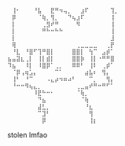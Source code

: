 ```
⠀⢸⠂⠀⠀⠀⠘⣧⠀⠀⣟⠛⠲⢤⡀⠀⠀⣰⠏⠀⠀⠀⠀⠀⢹⡀
⠀⡿⠀⠀⠀⠀⠀⠈⢷⡀⢻⡀⠀⠀⠙⢦⣰⠏⠀⠀⠀⠀⠀⠀⢸⠀
⠀⡇⠀⠀⠀⠀⠀⠀⢀⣻⠞⠛⠀⠀⠀⠀⠻⠀⠀⠀⠀⠀⠀⠀⢸⠀
⠀⡇⠀⠀⠀⠀⠀⠀⠛⠓⠒⠓⠓⠀⠀⠀⠀⠀⠀⠀⠀⠀⠀⠀⢸⠀
⠀⡇⠀⠀⠀⠀⠀⠀⠀⠀⠀⠀⠀⠀⠀⠀⠀⠀⠀⠀⠀⠀⠀⠀⣸⠀
⠀⢿⠀⠀⠀⠀⠀⠀⠀⠀⠀⠀⠀⠀⠀⠀⢀⣀⣀⣀⣀⠀⠀⢀⡟⠀
⠀⠘⣇⠀⠘⣿⠋⢹⠛⣿⡇⠀⠀⠀⠀⣿⣿⡇⠀⢳⠉⠀⣠⡾⠁⠀
⣦⣤⣽⣆⢀⡇⠀⢸⡇⣾⡇⠀⠀⠀⠀⣿⣿⡷⠀⢸⡇⠐⠛⠛⣿⠀
⠹⣦⠀⠀⠸⡇⠀⠸⣿⡿⠁⢀⡀⠀⠀⠿⠿⠃⠀⢸⠇⠀⢀⡾⠁⠀
⠀⠈⡿⢠⢶⣡⡄⠀⠀⠀⠀⠉⠁⠀⠀⠀⠀⠀⣴⣧⠆⠀⢻⡄⠀⠀
⠀⢸⠃⠀⠘⠉⠀⠀⠀⠠⣄⡴⠲⠶⠴⠃⠀⠀⠀⠉⡀⠀⠀⢻⡄⠀
⠀⠘⠒⠒⠻⢦⣄⡀⠀⠀⠀⠀⠀⠀⠀⠀⢀⣀⣤⠞⠛⠒⠛⠋⠁⠀
⠀⠀⠀⠀⠀⠀⠸⣟⠓⠒⠂⠀⠀⠀⠀⠀⠈⢷⡀⠀⠀⠀⠀⠀⠀⠀
⠀⠀⠀⠀⠀⠀⠀⠙⣦⠀⠀⠀⠀⠀⠀⠀⠀⠈⢷⠀⠀⠀⠀⠀⠀⠀
⠀⠀⠀⠀⠀⠀⠀⣼⣃⡀⠀⠀⠀⠀⠀⠀⠀⠀⠘⣆⠀⠀⠀⠀⠀⠀
⠀⠀⠀⠀⠀⠀⠀⠉⣹⠃⠀⠀⠀⠀⠀⠀⠀⠀⠀⢻⠀⠀⠀⠀⠀⠀
⠀⠀⠀⠀⠀⠀⠀⠀⡿⠀⠀⠀⠀⠀⠀⠀⠀⠀⠀⢸⡆⠀⠀⠀⠀⠀
```


stolen lmfao

<!---
What the fuck did you just fucking say about me, you little bitch? I'll have you know I graduated top of my class in the Navy Seals, and I've been involved in numerous secret raids on Al-Quaeda, and I have over 300 confirmed kills. I am trained in gorilla warfare and I'm the top sniper in the entire US armed forces. You are nothing to me but just another target. I will wipe you the fuck out with precision the likes of which has never been seen before on this Earth, mark my fucking words. You think you can get away with saying that shit to me over the Internet? Think again, fucker. As we speak I am contacting my secret network of spies across the USA and your IP is being traced right now so you better prepare for the storm, maggot. The storm that wipes out the pathetic little thing you call your life. You're fucking dead, kid. I can be anywhere, anytime, and I can kill you in over seven hundred ways, and that's just with my bare hands. Not only am I extensively trained in unarmed combat, but I have access to the entire arsenal of the United States Marine Corps and I will use it to its full extent to wipe your miserable ass off the face of the continent, you little shit. If only you could have known what unholy retribution your little "clever" comment was about to bring down upon you, maybe you would have held your fucking tongue. But you couldn't, you didn't, and now you're paying the price, you goddamn idiot. I will shit fury all over you and you will drown in it. You're fucking dead, kiddo.
-->
